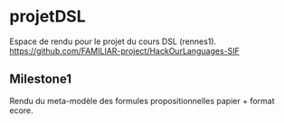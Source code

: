 # projetDSL
Espace de rendu pour le projet du cours DSL (rennes1).
https://github.com/FAMILIAR-project/HackOurLanguages-SIF

## Milestone1
Rendu du meta-modèle des formules propositionnelles papier + format ecore.